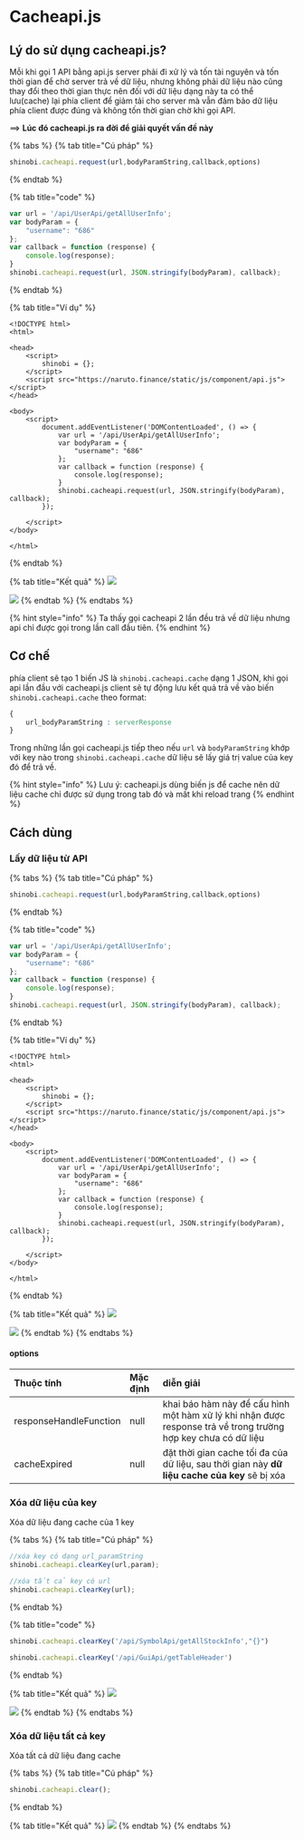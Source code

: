 # Cacheapi.js

## Lý do sử dụng cacheapi.js?

Mỗi khi gọi 1 API bằng api.js server phải đi xử lý và tốn tài nguyên và tốn thời gian để chờ server trả về dữ liệu, nhưng không phải dữ liệu nào cũng thay đổi theo thời gian thực nên đối với dữ liệu dạng này ta có thể lưu\(cache\) lại phía client để giảm tải cho server mà vẫn đảm bảo dữ liệu phía client được đúng và không tốn thời gian chờ khi gọi API.

==&gt; **Lúc đó cacheapi.js ra đời để giải quyết vấn đề này**

{% tabs %}
{% tab title="Cú pháp" %}
```javascript
shinobi.cacheapi.request(url,bodyParamString,callback,options)
```
{% endtab %}

{% tab title="code" %}
```javascript
var url = '/api/UserApi/getAllUserInfo';
var bodyParam = {
    "username": "686"
};
var callback = function (response) {
    console.log(response);
}
shinobi.cacheapi.request(url, JSON.stringify(bodyParam), callback);
```
{% endtab %}

{% tab title="Ví dụ" %}
```markup
<!DOCTYPE html>
<html>

<head>
    <script>
        shinobi = {};
    </script>
    <script src="https://naruto.finance/static/js/component/api.js"></script>
</head>

<body>
    <script>
        document.addEventListener('DOMContentLoaded', () => {
            var url = '/api/UserApi/getAllUserInfo';
            var bodyParam = {
                "username": "686"
            };
            var callback = function (response) {
                console.log(response);
            }
            shinobi.cacheapi.request(url, JSON.stringify(bodyParam), callback);
        });

    </script>
</body>

</html>
```
{% endtab %}

{% tab title="Kết quả" %}
![](../.gitbook/assets/image%20%2831%29.png)

![](../.gitbook/assets/image%20%2832%29.png)
{% endtab %}
{% endtabs %}

{% hint style="info" %}
Ta thấy gọi cacheapi 2 lần đều trả về dữ liệu nhưng api chỉ được gọi trong lần call đầu tiên.
{% endhint %}

## Cơ chế

phía client sẽ tạo 1 biến JS là `shinobi.cacheapi.cache` dạng 1 JSON, khi gọi api lần đầu với cacheapi.js client sẽ tự động lưu kết quả trả về vào biến `shinobi.cacheapi.cache` theo format:

```css
{
    url_bodyParamString : serverResponse
}
```

Trong những lần gọi cacheapi.js tiếp theo nếu `url` và `bodyParamString` khớp với key nào trong `shinobi.cacheapi.cache` dữ liệu sẽ lấy giá trị value của key đó để trả về.

{% hint style="info" %}
Lưu ý: cacheapi.js dùng biến js để cache nên dữ liệu cache chỉ được sử dụng trong tab đó và mất khi reload trang
{% endhint %}

## Cách dùng

### Lấy dữ liệu từ API

{% tabs %}
{% tab title="Cú pháp" %}
```javascript
shinobi.cacheapi.request(url,bodyParamString,callback,options)
```
{% endtab %}

{% tab title="code" %}
```javascript
var url = '/api/UserApi/getAllUserInfo';
var bodyParam = {
    "username": "686"
};
var callback = function (response) {
    console.log(response);
}
shinobi.cacheapi.request(url, JSON.stringify(bodyParam), callback);
```
{% endtab %}

{% tab title="Ví dụ" %}
```markup
<!DOCTYPE html>
<html>

<head>
    <script>
        shinobi = {};
    </script>
    <script src="https://naruto.finance/static/js/component/api.js"></script>
</head>

<body>
    <script>
        document.addEventListener('DOMContentLoaded', () => {
            var url = '/api/UserApi/getAllUserInfo';
            var bodyParam = {
                "username": "686"
            };
            var callback = function (response) {
                console.log(response);
            }
            shinobi.cacheapi.request(url, JSON.stringify(bodyParam), callback);
        });

    </script>
</body>

</html>
```
{% endtab %}

{% tab title="Kết quả" %}
![](../.gitbook/assets/image%20%2831%29.png)

![](../.gitbook/assets/image%20%2832%29.png)
{% endtab %}
{% endtabs %}

#### options

| Thuộc tính | Mặc định | diễn giải |
| :--- | :--- | :--- |
| responseHandleFunction | null | khai báo hàm này để cấu hình một hàm xử lý khi nhận được response trả về trong trường hợp key chưa có dữ liệu |
| cacheExpired | null | đặt thời gian cache tối đa của dữ liệu,  sau thời gian này **dữ liệu cache** **của key** sẽ bị xóa  |

### Xóa dữ liệu của key

Xóa dữ liệu đang cache của 1 key

{% tabs %}
{% tab title="Cú pháp" %}
```javascript
//xóa key có dạng url_paramString
shinobi.cacheapi.clearKey(url,param);

//xóa tất cả key có url
shinobi.cacheapi.clearKey(url);
```
{% endtab %}

{% tab title="code" %}
```javascript
shinobi.cacheapi.clearKey('/api/SymbolApi/getAllStockInfo',"{}")

shinobi.cacheapi.clearKey('/api/GuiApi/getTableHeader')
```
{% endtab %}

{% tab title="Kết quả" %}
![](../.gitbook/assets/image%20%2836%29.png)

![](../.gitbook/assets/image%20%2829%29.png)
{% endtab %}
{% endtabs %}

### Xóa dữ liệu tất cả key

Xóa tất cả dữ liệu đang cache

{% tabs %}
{% tab title="Cú pháp" %}
```javascript
shinobi.cacheapi.clear();
```
{% endtab %}

{% tab title="Kết quả" %}
![](../.gitbook/assets/image%20%2828%29.png)
{% endtab %}
{% endtabs %}

